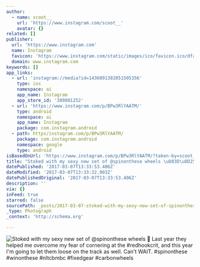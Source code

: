 ```yaml
---
author:
  - name: scoot__
    url: 'https://www.instagram.com/scoot__'
    avatar: {}
related: []
publisher:
  url: 'https://www.instagram.com'
  name: Instagram
  favicon: 'https://www.instagram.com/static/images/ico/favicon.ico/dfa85bb1fd63.ico'
  domain: www.instagram.com
keywords: []
app_links:
  - url: 'instagram://media?id=1436891382051505356'
    type: ios
    namespace: ai
    app_name: Instagram
    app_store_id: '389801252'
  - url: 'https://www.instagram.com/p/BPw3RlYAATM/'
    type: android
    namespace: ai
    app_name: Instagram
    package: com.instagram.android
  - path: https/instagram.com/p/BPw3RlYAATM/
    package: com.instagram.android
    namespace: google
    type: android
isBasedOnUrl: 'https://www.instagram.com/p/BPw3RlYAATM/?taken-by=scoot__'
title: "Stoked with my sexy new set of @spinonthese wheels \uD83D\uDD25 Last year they helped me overcome my fear of cornering at the #redhookcrit, and this year I'm going to let them loose on the track as well. Can't WAIT. #spinonthese #winonthese #nltcbmbc #fixedgear #carbonwheels"
datePublished: '2017-03-07T13:33:53.406Z'
dateModified: '2017-03-07T13:33:32.903Z'
datePublishedOriginal: '2017-03-07T13:33:53.406Z'
description: ''
via: {}
inFeed: true
starred: false
sourcePath: _posts/2017-03-07-stoked-with-my-sexy-new-set-of-spinonthese-wheels-last-y.md
_type: Photograph
_context: 'http://schema.org'

---
```

![Stoked with my sexy new set of @spinonthese wheels  Last year they helped me overcome my fear of cornering at the #redhookcrit, and this year I'm going to let them loose on the track as well. Can't WAIT. #spinonthese #winonthese #nltcbmbc #fixedgear #carbonwheels](https://scontent.cdninstagram.com/t51.2885-15/s640x640/sh0.08/e35/16110824_234982340282996_7652287194844889088_n.jpg)